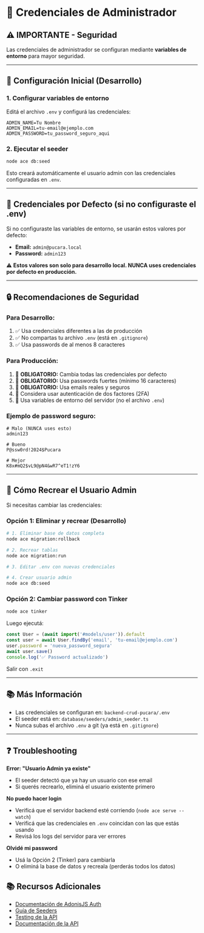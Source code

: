 # 🔐 Credenciales de Administrador

## ⚠️ IMPORTANTE - Seguridad

Las credenciales de administrador se configuran mediante **variables de entorno** para mayor seguridad.

---

## 🚀 Configuración Inicial (Desarrollo)

### 1. Configurar variables de entorno

Editá el archivo `.env` y configurá las credenciales:
```env
ADMIN_NAME=Tu Nombre
ADMIN_EMAIL=tu-email@ejemplo.com
ADMIN_PASSWORD=tu_password_seguro_aqui
```

### 2. Ejecutar el seeder
```bash
node ace db:seed
```

Esto creará automáticamente el usuario admin con las credenciales configuradas en `.env`.

---

## 🔑 Credenciales por Defecto (si no configuraste el .env)

Si no configuraste las variables de entorno, se usarán estos valores por defecto:

- **Email:** `admin@pucara.local`
- **Password:** `admin123`

⚠️ **Estos valores son solo para desarrollo local. NUNCA uses credenciales por defecto en producción.**

---

## 🔒 Recomendaciones de Seguridad

### Para Desarrollo:
1. ✅ Usa credenciales diferentes a las de producción
2. ✅ No compartas tu archivo `.env` (está en `.gitignore`)
3. ✅ Usa passwords de al menos 8 caracteres

### Para Producción:
1. 🔴 **OBLIGATORIO:** Cambia todas las credenciales por defecto
2. 🔴 **OBLIGATORIO:** Usa passwords fuertes (mínimo 16 caracteres)
3. 🔴 **OBLIGATORIO:** Usa emails reales y seguros
4. 🔴 Considera usar autenticación de dos factores (2FA)
5. 🔴 Usa variables de entorno del servidor (no el archivo `.env`)

### Ejemplo de password seguro:
```
# Malo (NUNCA uses esto)
admin123

# Bueno
P@ssw0rd!2024$Pucara

# Mejor
K8x#mQ2$vL9@pN4&wR7^eT1!zY6
```

---

## 🔄 Cómo Recrear el Usuario Admin

Si necesitas cambiar las credenciales:

### Opción 1: Eliminar y recrear (Desarrollo)
```bash
# 1. Eliminar base de datos completa
node ace migration:rollback

# 2. Recrear tablas
node ace migration:run

# 3. Editar .env con nuevas credenciales

# 4. Crear usuario admin
node ace db:seed
```

### Opción 2: Cambiar password con Tinker
```bash
node ace tinker
```

Luego ejecutá:
```javascript
const User = (await import('#models/user')).default
const user = await User.findBy('email', 'tu-email@ejemplo.com')
user.password = 'nueva_password_segura'
await user.save()
console.log('✅ Password actualizado')
```

Salir con `.exit`

---

## 📚 Más Información

- Las credenciales se configuran en: `backend-crud-pucara/.env`
- El seeder está en: `database/seeders/admin_seeder.ts`
- Nunca subas el archivo `.env` a git (ya está en `.gitignore`)

---

## ❓ Troubleshooting

**Error: "Usuario Admin ya existe"**
- El seeder detectó que ya hay un usuario con ese email
- Si querés recrearlo, eliminá el usuario existente primero

**No puedo hacer login**
- Verificá que el servidor backend esté corriendo (`node ace serve --watch`)
- Verificá que las credenciales en `.env` coincidan con las que estás usando
- Revisá los logs del servidor para ver errores

**Olvidé mi password**
- Usá la Opción 2 (Tinker) para cambiarla
- O eliminá la base de datos y recreala (perderás todos los datos)

## 📚 Recursos Adicionales

- [Documentación de AdonisJS Auth](https://docs.adonisjs.com/guides/authentication)
- [Guía de Seeders](https://docs.adonisjs.com/guides/database/seeders)
- [Testing de la API](./TESTING_API.md)
- [Documentación de la API](./API_DOCUMENTATION.md)
